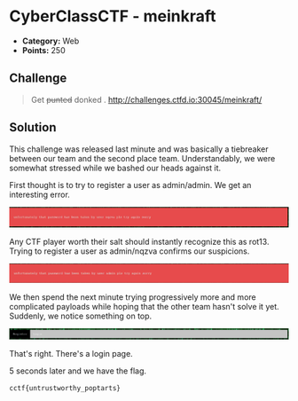 # CyberClassCTF - meinkraft

* **Category:** Web
* **Points:** 250

## Challenge

> Get ~~punted~~ donked . http://challenges.ctfd.io:30045/meinkraft/

## Solution

This challenge was released last minute and was basically a tiebreaker between our team and the second place team. Understandably, we were somewhat stressed while we bashed our heads against it.

First thought is to try to register a user as admin/admin. We get an interesting error.

![](./images/error.jpg?raw=true)

Any CTF player worth their salt should instantly recognize this as rot13. Trying to register a user as admin/nqzva confirms our suspicions.

![](./images/10outof10security.jpg?raw=true)

We then spend the next minute trying progressively more and more complicated payloads while hoping that the other team hasn't solve it yet. Suddenly, we notice something on top.

![](./images/stupid.jpg?raw=true)

That's right. There's a login page.

5 seconds later and we have the flag.


```
cctf{untrustworthy_poptarts}
```